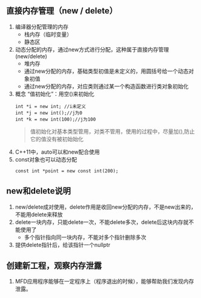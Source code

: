 ## 直接内存管理（new / delete）
1. 编译器分配管理的内存
   * 栈内存（临时变量）
   * 静态区
2. 动态分配的内存，通过new方式进行分配，这种属于直接内存管理(new/delete)
   * 堆内存
   * 通过new分配的内存，基础类型初值是未定义的，用圆括号给一个动态对象初值
   * 通过new分配的内存，对应类则通过某一个构造函数进行类对象初始化
3. 概念 “值初始化”：用空()来初始化
   ```
   int *i = new int; //i未定义
   int *j = new int();//j为0 
   int *k = new int(100);//j为100
   ```
   >值初始化对基本类型管用，对类不管用，使用的过程中，尽量加(),防止它的值没有被初始始化
4. C++11中，auto可以和new配合使用
5. const对象也可以动态分配
   ```
   const int *point = new const int(200);
   ```

## new和delete说明
1. new/delete成对使用，delete作用是收回new分配的内存，不是new出来的，不能用delete来释放
2. delete一块内存，只能delete一次，不能delete多次，delete后这块内存就不能使用了
   * 多个指针指向同一块内存，不能对多个指针删除多次
3. 提供delete指针后，给该指针一个nullptr

## 创建新工程，观察内存泄露
1. MFD应用程序能够在一定程序上（程序退出的时候），能够帮助我们发现内存泄露。